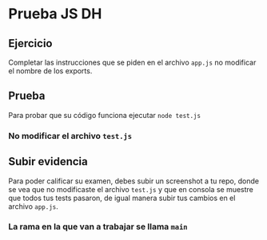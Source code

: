 # Prueba JS DH

## Ejercicio
Completar las instrucciones que se piden en el archivo `app.js` no modificar el nombre de los exports.

## Prueba 
Para probar que su código funciona ejecutar `node test.js`
### No modificar el archivo `test.js`

## Subir evidencia
Para poder calificar su examen, debes subir un screenshot a tu repo, donde se vea que no modificaste el archivo `test.js` y que en consola se muestre que todos tus tests pasaron, de igual manera subir tus cambios en el archivo `app.js`.

### La rama en la que van a trabajar se llama `main`